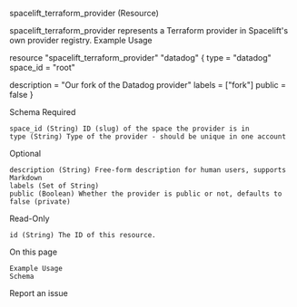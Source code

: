
spacelift_terraform_provider (Resource)

spacelift_terraform_provider represents a Terraform provider in Spacelift's own provider registry.
Example Usage

resource "spacelift_terraform_provider" "datadog" {
  type     = "datadog"
  space_id = "root"

  description = "Our fork of the Datadog provider"
  labels      = ["fork"]
  public      = false
}

Schema
Required

    space_id (String) ID (slug) of the space the provider is in
    type (String) Type of the provider - should be unique in one account

Optional

    description (String) Free-form description for human users, supports Markdown
    labels (Set of String)
    public (Boolean) Whether the provider is public or not, defaults to false (private)

Read-Only

    id (String) The ID of this resource.

On this page

    Example Usage
    Schema

Report an issue 